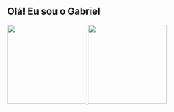 ## Olá! Eu sou o Gabriel

<div>
<a href="https://github.com/DevLoscano">
<img height="180em" src="https://github-readme-stats.vercel.app/api/top-langs/?username=DevLoscano&layout=compact&langs_count=7&theme=dracula"/>
<img height="180em" src="https://github-readme-stats.vercel.app/api?username=DevLoscano&show_icons=true&theme=dracula&include_all_commits=true&count_private=true"/>
</div>
